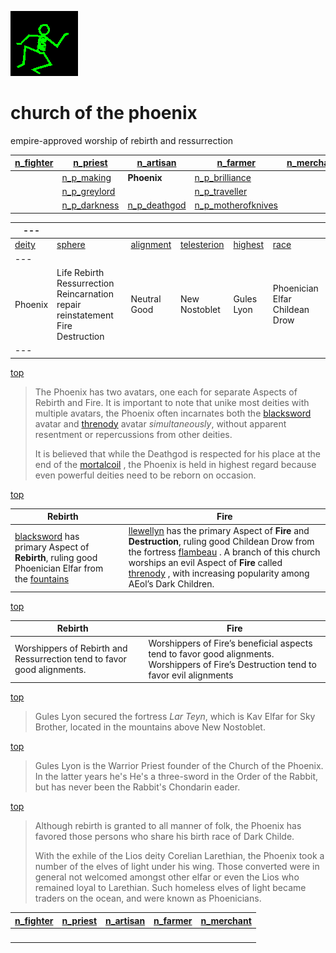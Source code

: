 ![dancer](assets/dancer.gif)

# church of the phoenix

 empire-approved worship of rebirth and ressurrection

|  [n_fighter](n_fighter.md)  |  [n_priest](n_priest.md)          |  [n_artisan](n_artisan.md)        |  [n_farmer](n_farmer.md)                      |  [n_merchant](n_merchant.md)  | 
| --------------------------- | --------------------------------- | --------------------------------- | --------------------------------------------- | ----------------------------- | 
|                             |  [n_p_making](n_p_making.md)      | **Phoenix**                       |  [n_p_brilliance](n_p_brilliance.md)          |                               | 
|                             |  [n_p_greylord](n_p_greylord.md)  |                                   |  [n_p_traveller](n_p_traveller.md)            |                               | 
|                             |  [n_p_darkness](n_p_darkness.md)  |  [n_p_deathgod](n_p_deathgod.md)  |  [n_p_motherofknives](n_p_motherofknives.md)  |                               | 

|  ---             |                                                                                  |                          |                              |                      |                                  | 
| ---------------- | -------------------------------------------------------------------------------- | ------------------------ | ---------------------------- | -------------------- | -------------------------------- | 
|  [deity](deity)  |  [sphere](sphere)                                                                |  [alignment](alignment)  |  [telesterion](telesterion)  |  [highest](highest)  |  [race](race)                    | 
|  ---             |                                                                                  |                          |                              |                      |                                  | 
|  Phoenix         |  Life Rebirth Ressurrection Reincarnation repair reinstatement Fire Destruction  |  Neutral Good            |  New Nostoblet               |  Gules Lyon          |  Phoenician Elfar Childean Drow  | 
|  ---             |                                                                                  |                          |                              |                      |                                  | 

 [top](#top) 
>
>   The Phoenix has two avatars, one each for separate Aspects of Rebirth and Fire. It is important to note that unike most deities with multiple avatars, the Phoenix often incarnates both the  [blacksword](blacksword.md)  avatar and  [threnody](threnody.md)  avatar *simultaneously*, without apparent resentment or repercussions from other deities. 
>
>   It is believed that while the Deathgod is respected for his place at the end of the  [mortalcoil](mortalcoil.md) , the Phoenix is held in highest regard because even powerful deities need to be reborn on occasion. 

 [top](#top) 

| **Rebirth**                                                                                                                      |   | **Fire**                                                                                                                                                                                                                                                                                                      | 
| -------------------------------------------------------------------------------------------------------------------------------- | - | ------------------------------------------------------------------------------------------------------------------------------------------------------------------------------------------------------------------------------------------------------------------------------------------------------------- | 
|  [blacksword](blacksword.md) has primary Aspect of **Rebirth**, ruling good Phoenician Elfar from the [fountains](fountains.md)  |   |  [llewellyn](llewellyn.md) has the primary Aspect of **Fire** and **Destruction**, ruling good Childean Drow from the fortress [flambeau](flambeau.md) . A branch of this church worships an evil Aspect of **Fire** called [threnody](threnody.md) , with increasing popularity among AEol’s Dark Children.  | 

 [top](#top) 

| **Rebirth**                                                               |   | **Fire**                                                                                                                                  | 
| ------------------------------------------------------------------------- | - | ----------------------------------------------------------------------------------------------------------------------------------------- | 
|  Worshippers of Rebirth and Ressurrection tend to favor good alignments.  |   |  Worshippers of Fire’s beneficial aspects tend to favor good alignments. Worshippers of Fire’s Destruction tend to favor evil alignments  | 

 [top](#top) 
>
>   Gules Lyon secured the fortress *Lar Teyn*, which is Kav Elfar for Sky Brother, located in the mountains above New Nostoblet. 

 [top](#top) 
>
>   Gules Lyon is the Warrior Priest founder of the Church of the Phoenix. In the latter years he's He's a three-sword in the Order of the Rabbit, but has never been the Rabbit's Chondarin eader. 

 [top](#top) 
>
>   Although rebirth is granted to all manner of folk, the Phoenix has favored those persons who share his birth race of Dark Childe. 
>
>   With the exhile of the Lios deity Corelian Larethian, the Phoenix took a number of the elves of light under his wing. Those converted were in general not welcomed amongst other elfar or even the Lios who remained loyal to Larethian. Such homeless elves of light became traders on the ocean, and were known as Phoenicians. 

|  [n_fighter](n_fighter.md)  |  [n_priest](n_priest.md)  |  [n_artisan](n_artisan.md)  |  [n_farmer](n_farmer.md)  |  [n_merchant](n_merchant.md)  | 
| --------------------------- | ------------------------- | --------------------------- | ------------------------- | ----------------------------- | 
| &nbsp;                      | &nbsp;                    | &nbsp;                      | &nbsp;                    | &nbsp;                        | 

 